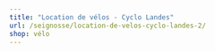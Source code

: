 ```yaml
---
title: "Location de vélos - Cyclo Landes"
url: /seignosse/location-de-velos-cyclo-landes-2/
shop: vélo
---
```

